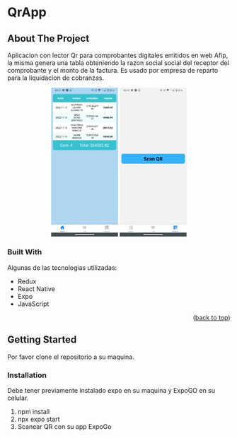 # QrApp

## About The Project
Aplicacion con lector Qr para comprobantes digitales emitidos en web Afip, la misma genera una tabla obteniendo la razon social social del receptor del comprobante y el monto de la factura. Es usado por empresa de reparto para la liquidacion de cobranzas.

<div align="center">
<img
  src="https://github.com/arturoUrgel/arturoUrgel/blob/main/images/QrAfip/QrAfip.jpg"
  alt="Alt text"
  title="Optional title"
  width="30%">
  <img
  src="https://github.com/arturoUrgel/arturoUrgel/blob/main/images/QrAfip/QrAfip2.jpg"
  alt="Alt text"
  title="Optional title"
  width="30%">
</div>

### Built With

Algunas de las tecnologias utilizadas:

* Redux
* React Native
* Expo
* JavaScript


<p align="right">(<a href="#readme-top">back to top</a>)</p>

<!-- GETTING STARTED -->
## Getting Started

Por favor clone el repositorio a su maquina.


### Installation
Debe tener previamente instalado expo en su maquina y ExpoGO en su celular.

1. npm install
2. npx expo start
3. Scanear QR con su app ExpoGo

